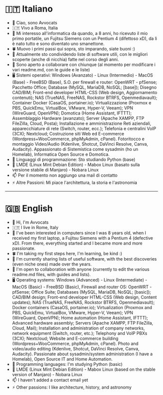 # 🇮🇹 Italiano

- 👋 Ciao, sono Avvocats  
- 🇮🇹 Vivo a Roma, Italia  
- 👀 Mi interesso all'informatica da quando, a 8 anni, ho ricevuto il mio primo portatile, un Fujitsu Siemens con un Pentium 4 (difettoso xD), da lì è nato tutto e sono diventato uno smanettone.
- 🍀 Muovo i primi passi qui sopra, sto imparando, siate buoni :)
- 💾 Attualmente sto condividendo liste di software utili, con le migliori scoperte (anche di nicchia) fatte nel corso degli anni.
- 🤝 Sono aperto a collaborare con chiunque (al momento per modificare i vari readme.md, con le guide e le liste)
- 🖥️ Sistemi operativi: Windows (Avanzato) - Linux (Intermedio) - MacOS (Base) - FreeBSD (Base), S.O. per firewall e router: OpenWRT - pfSense; 
  Pacchetto Office; Database (MySQL, MariaDB, NoSQL; [base]); Disegno CAD/BIM; Front-end developer HTML-CSS (Web design, Aggiornamento contenuti);
  NAS (TrueNAS, FreeNAS, Rockstor BTRFS, Openmediavault); Container Docker (CasaOS, portainer.io);
  Virtualizzazione (Proxmox e PBS, QuickEmu, VirtualBox, VMware, Hyper-V, Veeam); VPN (WireGuard, OpenVPN); Domotica (Home Assistant, IFTTT);
  Assemblaggio Hardware (avanzato); Server (Apache XAMPP, FTP FileZilla, Cloud, Posta); Installazione e amministrazione Reti aziendali, apparecchiature di rete (Switch, router, ecc.);
  Telefonia e centralini VoIP (3CX); Nextcloud; Costruzione siti Web ed E-commerce (Wordpress+WooCommerce, phpMyAdmin, cPanel).
  Fotoritocco e montaggio Video/Audio (Kdenlive, Shotcut, DaVinci Resolve, Canva, Audacity).
  Appassionato di Sistemistica come sysadmin (ho un Homelab), Informatica Open Source e Domotica.
- 🐍 Linguaggi di programmazione: Sto studiando Python (base)
- 🐧 LMDE (Linux Mint Debian Edition) - Mabox Linux (basato sulla versione stabile di Manjaro) - Nobara Linux
- 📫 Per il momento non aggiungo una mail di contatto
- ⚡ Altre Passioni: Mi piace l'architettura, la storia e l'astronomia

---

# 🇬🇧 English

- 👋 Hi, I'm Avvocats  
- 🇮🇹 I live in Rome, Italy  
- 👀 I've been interested in computers since I was 8 years old, when I received my first laptop, a Fujitsu Siemens with a Pentium 4 (defective xD). From there, everything started and I became more and more passionate.
- 🍀 I'm taking my first steps here, I'm learning, be kind :)
- 💾 I'm currently sharing lists of useful software, with the best discoveries (even niche ones) made over the years.
- 🤝 I'm open to collaboration with anyone (currently to edit the various readme.md files, with guides and lists).
- 🖥️ Operating systems: Windows (Advanced) - Linux (Intermediate) - MacOS (Basic) - FreeBSD (Basic), Firewall and router OS: OpenWRT - pfSense; 
  Office Suite; Databases (MySQL, MariaDB, NoSQL; [basic]); CAD/BIM design; Front-end developer HTML-CSS (Web design, Content updates);
  NAS (TrueNAS, FreeNAS, Rockstor BTRFS, Openmediavault); Docker containers (CasaOS, portainer.io);
  Virtualization (Proxmox and PBS, QuickEmu, VirtualBox, VMware, Hyper-V, Veeam); VPN (WireGuard, OpenVPN); Home automation (Home Assistant, IFTTT);
  Advanced hardware assembly; Servers (Apache XAMPP, FTP FileZilla, Cloud, Mail); Installation and administration of company networks, network equipment (Switch, router, etc.);
  Telephony and VoIP PBXs (3CX); Nextcloud; Website and E-commerce building (Wordpress+WooCommerce, phpMyAdmin, cPanel).
  Photo and video/audio editing (Kdenlive, Shotcut, DaVinci Resolve, Canva, Audacity).
  Passionate about sysadmin/system administration (I have a Homelab), Open Source IT and Home Automation.
- 🐍 Programming languages: I'm studying Python (basic)
- 🐧 LMDE (Linux Mint Debian Edition) - Mabox Linux (based on the stable version of Manjaro) - Nobara Linux
- 📫 I haven't added a contact email yet
- ⚡ Other passions: I like architecture, history, and astronomy

<!---
Avvocats/Avvocats is a ✨ special ✨ repository because its `README.md` (this file) appears on your GitHub profile.
You can click the Preview link to take a look at your changes.
--->
<!---
Avvocats/Avvocats is a ✨ special ✨ repository because its `README.md` (this file) appears on your GitHub profile.
You can click the Preview link to take a look at your changes.
--->
